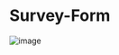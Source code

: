 # Survey-Form
![image](https://user-images.githubusercontent.com/80198976/192348368-a6784320-0db9-44f6-a407-cd16bf6cd13d.png)

